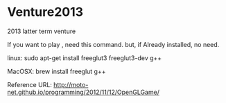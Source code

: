 Venture2013
===========

2013 latter term venture

If you want to play , need this command. but, if Already installed, no need.

linux:
sudo apt-get install freeglut3 freeglut3-dev g++

MacOSX:
brew install freeglut g++

Reference URL:
http://moto-net.github.io/programming/2012/11/12/OpenGLGame/


